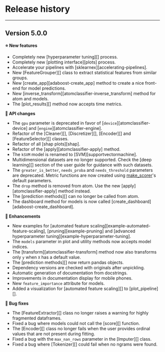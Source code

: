 # Release history
-----------------

<a name="v500"></a>
## Version 5.0.0

**:star: New features**

* Completely new [hyperparameter tuning][] process.
* Completely new [plotting interface][plots] process.
* Accelerate your pipelines with [sklearnex][accelerating-pipelines].
* New [FeatureGrouper][] class to extract statistical features from
  similar groups.
* New [create_app][adaboost-create_app] method to create a nice front-end
  for model predictions.
* New [inverse_transform][atomclassifier-inverse_transform] method for
  atom and models.
* The [plot_results][] method now accepts time metrics.

**:pencil: API changes**

* The `gpu` parameter is deprecated in favor of [`device`][atomclassifier-device]
  and [`engine`][atomclassifier-engine].
* Refactor of the [Cleaner][], [Discretizer][], [Encoder][] and [FeatureSelector][]
  classes.
* Refactor of all [shap plots][shap].
* Refactor of the [apply][atomclassifier-apply] method.
* The `kSVM` model is renamed to [SVM][supportvectormachine].
* Multidimensional datasets are no longer supported. Check the [deep learning][]
  section of the user guide for guidance with such datasets.
* The `greater_is_better`, `needs_proba` and `needs_threshold` parameters are
  deprecated. Metric functions are now created using [make_scorer](https://scikit-learn.org/stable/modules/generated/sklearn.metrics.make_scorer.html)'s
  default parameters.
* The `drop` method is removed from atom. Use the new [apply][atomclassifier-apply]
  method instead.
* The [prediction methods][] can no longer be called from atom.
* The dashboard method for models is now called [create_dashboard][adaboost-create_dashboard].

**:rocket: Enhancements**

* New examples for [automated feature scaling][example-automated-feature-scaling],
  [pruning][example-pruning] and [advanced hyperparameter tuning][example-hyperparameter-tuning].
* The `models` parameter in plot and utility methods now accepts model indices.
* The [transform][atomclassifier-transform] method now also transforms
  only `y` when `X` has a default value.
* The [prediction methods][] now return pandas objects.
* Dependency versions are checked with originals after unpickling.
* Automatic generation of documentation from docstrings.
* Improvements in documentation display for mobile phones.
* New `feature_importance` attribute for models.
* Added a visualization for [automated feature scaling][] to [plot_pipeline][].

**:bug: Bug fixes**

* The [FeatureExtractor][] class no longer raises a warning for highly
  fragmented dataframes.
* Fixed a bug where models could not call the [score][] function.
* The [Encoder][] class no longer fails when the user provides ordinal
  values that are not present during fitting.
* Fixed a bug with the `max_nan_rows` parameter in the [Imputer][] class.
* Fixed a bug where [Tokenizer][] could fail when no ngrams were found.
